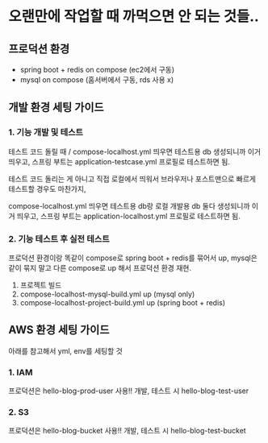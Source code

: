 # 오랜만에 작업할 때 까먹으면 안 되는 것들..

## 프로덕션 환경

* spring boot + redis on compose (ec2에서 구동)
* mysql on compose (홈서버에서 구동, rds 사용 x)

## 개발 환경 세팅 가이드

### 1. 기능 개발 및 테스트

테스트 코드 돌릴 때 / compose-localhost.yml 띄우면 테스트용 db 생성되니까 이거 띄우고,
스프링 부트는 application-testcase.yml 프로필로 테스트하면 됨.

테스트 코드 돌리는 게 아니고 직접 로컬에서 띄워서 브라우저나 포스트맨으로 빠르게 테스트할 경우도 마찬가지,

compose-localhost.yml 띄우면 테스트용 db랑 로컬 개발용 db 둘다 생성되니까 이거 띄우고,
스프링 부트는 application-localhost.yml 프로필로 테스트하면 됨.

### 2. 기능 테스트 후 실전 테스트

프로덕션 환경이랑 똑같이 compose로 spring boot + redis를 묶어서 up,
mysql은 같이 묶지 말고 다른 compose로 up 해서 프로덕션 환경 재현.

1. 프로젝트 빌드
2. compose-localhost-mysql-build.yml up (mysql only)
3. compose-localhost-project-build.yml up (spring boot + redis)

## AWS 환경 세팅 가이드
아래를 참고해서 yml, env를 세팅할 것
### 1. IAM

프로덕션은 hello-blog-prod-user 사용!! 개발, 테스트 시 hello-blog-test-user

### 2. S3

프로덕션은 hello-blog-bucket 사용!! 개발, 테스트 시 hello-blog-test-bucket